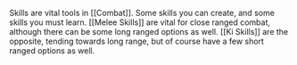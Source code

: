 Skills are vital tools in [[Combat]]. Some skills you can create, and some skills you must learn. [[Melee Skills]] are vital for close ranged combat, although there can be some long ranged options as well. [[Ki Skills]] are the opposite, tending towards long range, but of course have a few short ranged options as well.
